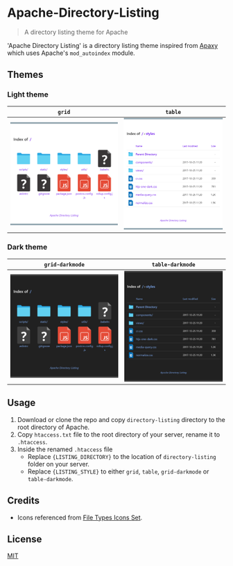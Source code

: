 # Apache-Directory-Listing

> A directory listing theme for Apache

'Apache Directory Listing' is a directory listing theme inspired from [Apaxy](https://github.com/AdamWhitcroft/Apaxy) which uses Apache's `mod_autoindex` module.


## Themes

### Light theme

|          `grid`         |          `table`          |
|:-----------------------:|:-------------------------:|
| ![grid](media/grid.png) | ![table](media/table.png) |

### Dark theme

|        `grid-darkmode`       |        `table-darkmode`        |
|:----------------------------:|:------------------------------:|
| ![grid](media/grid-dark.png) | ![table](media/table-dark.png) |


## Usage

1. Download or clone the repo and copy `directory-listing` directory to the root directory of Apache.
1. Copy `htaccess.txt` file to the root directory of your server, rename it to `.htaccess`.
1. Inside the renamed `.htaccess` file
   - Replace `{LISTING_DIRECTORY}` to the location of `directory-listing` folder on your server.
   - Replace `{LISTING_STYLE}` to either `grid`, `table`, `grid-darkmode` or `table-darkmode`.


## Credits
* Icons referenced from [File Types Icons Set](https://web.archive.org/web/20161030160003/http://uifest.com/product/file-types-icons-set).


## License
[MIT](license.txt)
